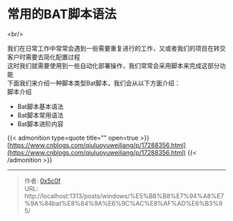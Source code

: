 # 常用的BAT脚本语法

&lt;br/&gt;  

我们在日常工作中常常会遇到一些需要重复进行的工作，又或者我们的项目在转交客户时需要去简化配置过程  
这时我们就需要使用到一些自动化部署操作，我们常常会采用脚本来完成这部分功能  
下面我们来介绍一种脚本类型Bat脚本，我们会从以下方面介绍：  
脚本介绍  
- Bat脚本基本语法  
- Bat脚本常用语法  
- Bat脚本进阶内容  

{{&lt; admonition type=quote title=&#34;&#34; open=true &gt;}}
[https://www.cnblogs.com/qiuluoyuweiliang/p/17288356.html](https://www.cnblogs.com/qiuluoyuweiliang/p/17288356.html)
{{&lt; /admonition &gt;}}


---

> 作者: [0x5c0f](https://blog.0x5c0f.cc)  
> URL: http://localhost:1313/posts/windows/%E5%B8%B8%E7%94%A8%E7%9A%84bat%E8%84%9A%E6%9C%AC%E8%AF%AD%E6%B3%95/  

